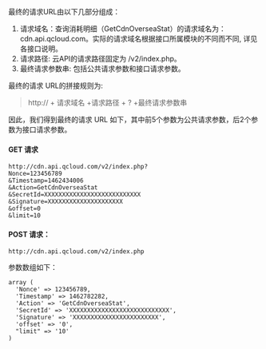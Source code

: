最终的请求URL由以下几部分组成：

1) 请求域名：查询消耗明细（GetCdnOverseaStat）的请求域名为：cdn.api.qcloud.com。实际的请求域名根据接口所属模块的不同而不同, 详见各接口说明。
2) 请求路径: 云API的请求路径固定为 /v2/index.php。
3) 最终请求参数串: 包括公共请求参数和接口请求参数。

最终的请求 URL的拼接规则为:

> http:// + 请求域名 +请求路径 + ? +最终请求参数串

因此，我们得到最终的请求 URL 如下，其中前5个参数为公共请求参数，后2个参数为接口请求参数。

#### GET 请求
```
http://cdn.api.qcloud.com/v2/index.php?
Nonce=123456789
&Timestamp=1462434006
&Action=GetCdnOverseaStat
&SecretId=XXXXXXXXXXXXXXXXXXXXXXXXXXX
&Signature=XXXXXXXXXXXXXXXXXXXXX
&offset=0
&limit=10
```

#### POST 请求：
```
http://cdn.api.qcloud.com/v2/index.php
```

参数数组如下：

```
array (
  'Nonce' => 123456789,
  'Timestamp' => 1462782282,
  'Action' => 'GetCdnOverseaStat',
  'SecretId' => 'XXXXXXXXXXXXXXXXXXXXXXXXXXXX',
  'Signature' => 'XXXXXXXXXXXXXXXXXXXXXXXX',
  'offset' => '0',
  "limit" => '10'
)
```





